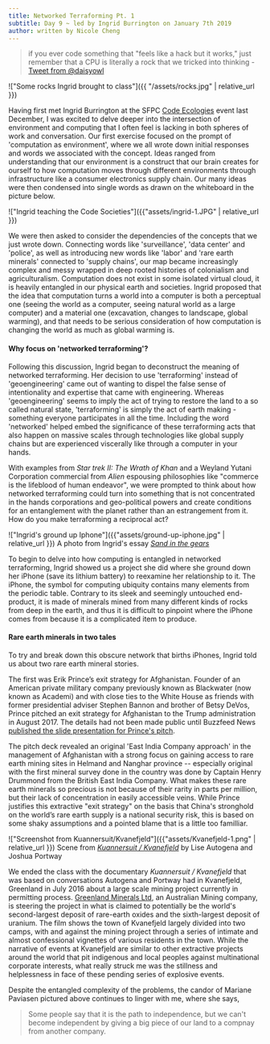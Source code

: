 ```yaml
---
title: Networked Terraforming Pt. 1
subtitle: Day 9 ~ led by Ingrid Burrington on January 7th 2019
author: written by Nicole Cheng
---
```


>if you ever code something that "feels like a hack but it works," just remember that a CPU is literally a rock that we tricked into thinking - [Tweet from @daisyowl](https://twitter.com/daisyowl/status/841802094361235456?lang=en)

!["Some rocks Ingrid brought to class"]({{ "/assets/rocks.jpg" | relative_url }})

Having first met Ingrid Burrington at the SFPC [Code Ecologies](http://sfpc.io/codeecologies/) event last December, I was excited to delve deeper into the intersection of environment and computing that I often feel is lacking in both spheres of work and conversation. Our first exercise focused on the prompt of 'computation as environment', where we all wrote down initial responses and words we associated with the concept. Ideas ranged from understanding that our environment is a construct that our brain creates for ourself to how computation moves through different environments through infrastructure like a consumer electronics supply chain. Our many ideas were then condensed into single words as drawn on the whiteboard in the picture below.

!["Ingrid teaching the Code Societies"]({{"assets/ingrid-1.JPG" | relative_url }})

We were then asked to consider the dependencies of the concepts that we just wrote down. Connecting words like 'surveillance', 'data center' and 'police', as well as introducing new words like 'labor' and 'rare earth minerals' connected to 'supply chains', our map became increasingly complex and messy wrapped in deep rooted histories of colonialism and agriculturalism. Computation does not exist in some isolated virtual cloud, it is heavily entangled in our physical earth and societies. Ingrid proposed that the idea that computation turns a world into a computer is both a perceptual one (seeing the world as a computer, seeing natural world as a large computer) and a material one (excavation, changes to landscape, global warming), and that needs to be serious consideration of how computation is changing the world as much as global warming is.

#### Why focus on 'networked terraforming'?
Following this discussion, Ingrid began to deconstruct the meaning of networked terraforming. Her decision to use 'terraforming' instead of 'geoengineering' came out of wanting to dispel the false sense of intentionality and expertise that came with engineering. Whereas 'geoengineering' seems to imply the act of trying to restore the land to a so called natural state, 'terraforming' is simply the act of earth making - something everyone participates in all the time. Including the word 'networked' helped embed the significance of these terraforming acts that also happen on massive scales through technologies like global supply chains but are experienced viscerally like through a computer in your hands.

With examples from _Star trek II: The Wrath of Khan_ and a Weyland Yutani Corporation commercial from _Alien_ espousing philosophies like "commerce is the lifeblood of human endeavor", we were prompted to think about how networked terraforming could turn into something that is not concentrated in the hands corporations and geo-political powers and create conditions for an entanglement with the planet rather than an estrangement from it. How do you make terraforming a reciprocal act?

!["Ingrid's ground up Iphone"]({{"assets/ground-up-iphone.jpg" | relative_url }})
A photo from Ingrid's essay _[Sand in the gears](https://thecreativeindependent.com/people/sand-in-the-gears/)_

To begin to delve into how computing is entangled in networked terraforming, Ingrid showed us a project she did where she ground down her iPhone (save its lithium battery) to reexamine her relationship to it. The iPhone, the symbol for computing ubiquity contains many elements from the periodic table. Contrary to its sleek and seemingly untouched end-product, it is made of minerals mined from many different kinds of rocks from deep in the earth, and thus it is difficult to pinpoint where the iPhone comes from because it is a complicated item to produce.

#### Rare earth minerals in two tales
To try and break down this obscure network that births iPhones, Ingrid told us about two rare earth mineral stories.

The first was Erik Prince’s exit strategy for Afghanistan. Founder of an American private military company previously known as Blackwater (now known as Academi) and with close ties to the White House as friends with former presidential adviser Stephen Bannon and brother of Betsy DeVos, Prince pitched an exit strategy for Afghanistan to the Trump administration in August 2017. The details had not been made public until Buzzfeed News [published the slide presentation for Prince's pitch](https://www.buzzfeednews.com/article/aramroston/private-war-erik-prince-has-his-eye-on-afghanistans-rare).

The pitch deck revealed an original 'East India Company approach' in the management of Afghanistan with a strong focus on gaining access to rare earth mining sites in Helmand and Nanghar province -- especially original with the first mineral survey done in the country was done by Captain Henry Drummond from the British East India Company. What makes these rare earth minerals so precious is not because of their rarity in parts per million, but their lack of concentration in easily accessible veins. While Prince justifies this extractive "exit strategy" on the basis that China's stronghold on the world’s rare earth supply is a national security risk, this is based on some shaky assumptions and a pointed blame that is a little too familliar.

!["Screenshot from Kuannersuit/Kvanefjeld"]({{"assets/Kvanefjeld-1.png" | relative_url }})
Scene from [_Kuannersuit / Kvanefjeld_](https://vimeo.com/214697146) by Lise Autogena and Joshua Portway

We ended the class with the documentary _Kuannersuit / Kvanefjeld_ that was based on conversations Autogena and Portway had in Kvanefjeld, Greenland in July 2016 about a large scale mining project currently in permitting process. [Greenland Minerals Ltd](http://www.ggg.gl/project/), an Australian Mining company, is steering the project in what is claimed to potentially be the world's second-largest deposit of rare-earth oxides and the sixth-largest deposit of uranium. The film shows the town of Kvanefjeld largely divided into two camps, with and against the mining project through a series of intimate and almost confessional vignettes of various residents in the town. While the narrative of events at Kvanefjeld are similar to other extractive projects around the world that pit indigenous and local peoples against multinational corporate interests, what really struck me was the stillness and helplessness in face of these pending series of explosive events.

Despite the entangled complexity of the problems, the candor of Mariane Paviasen pictured above continues to linger with me, where she says,
> Some people say that it is the path to independence, but we can't become independent by giving a big piece of our land to a compnay from another company.
